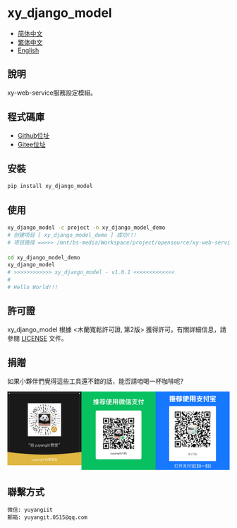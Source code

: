 <!--
 * @Author: 余洋 yuyangit.0515@qq.com
 * @Date: 2024-10-18 13:02:22
 * @LastEditors: 余洋 yuyangit.0515@qq.com
 * @LastEditTime: 2024-10-23 20:51:56
 * @FilePath: /xy_django_model/readme/README_zh_TW.md
 * @Description: 这是默认设置,请设置`customMade`, 打开koroFileHeader查看配置 进行设置: https://github.com/OBKoro1/koro1FileHeader/wiki/%E9%85%8D%E7%BD%AE
-->
# xy_django_model

- [简体中文](README_zh_CN.md)
- [繁体中文](README_zh_TW.md)
- [English](README_en.md)

## 說明

xy-web-service服務設定模組。

## 程式碼庫

- <a href="https://github.com/xy-web-service/xy_django_model.git" target="_blank">Github位址</a>  
- <a href="https://gitee.com/xy-web-service/xy_django_model.git" target="_blank">Gitee位址</a>

## 安裝

```bash
pip install xy_django_model
```

## 使用

```bash
xy_django_model -c project -n xy_django_model_demo
# 创建项目 [ xy_django_model_demo ] 成功!!!
# 项目路径 ==>>> /mnt/bs-media/Workspace/project/opensource/xy-web-service/xy_django_model/test/xy_django_model_demo

cd xy_django_model_demo
xy_django_model
# >>>>>>>>>>>> xy_django_model - v1.0.1 <<<<<<<<<<<<<
#
# Hello World!!!
```

## 許可證
xy_django_model 根據 <木蘭寬鬆許可證, 第2版> 獲得許可。有關詳細信息，請參閱 [LICENSE](../LICENSE) 文件。

## 捐贈

如果小夥伴們覺得這些工具還不錯的話，能否請咱喝一杯咖啡呢?  

![Pay-Total](./Pay-Total.png)

## 聯繫方式

```
微信: yuyangiit
郵箱: yuyangit.0515@qq.com
```